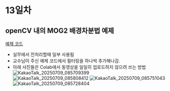 # 13일차

## openCV 내의 MOG2 배경차분법 예제
[예제 코드](0709_python_MOG2_차량감지.ipynb)

- 실무에서 전처리할때 일부 사용됨
- 교수님이 주신 예제 코드에서 필터링을 하나씩 추가해나감.
- 아래 사진들은 Colab에서 동영상을 일일히 업로드하지 않으려 쓰는 방법
![KakaoTalk_20250709_085709399](https://github.com/user-attachments/assets/f92eb082-8fbc-4135-8a66-f0045d5063df)
![KakaoTalk_20250709_085808412](https://github.com/user-attachments/assets/6e5c5a55-e79a-4092-819a-6492445a0498)
![KakaoTalk_20250709_085751043](https://github.com/user-attachments/assets/9e196505-67c4-4cee-b610-44af5918df5b)
![KakaoTalk_20250709_085728404](https://github.com/user-attachments/assets/503c3f6c-a3b3-45bc-ada6-e7e7b998e57a)
